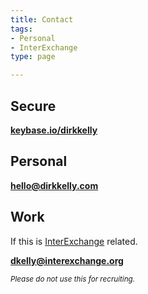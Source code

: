 ```yaml
---
title: Contact
tags:
- Personal
- InterExchange
type: page

---
```

## Secure

[**keybase.io/dirkkelly**](https://keybase.io/dirkkelly)

## Personal

[**hello@dirkkelly.com**](mailto:hello@dirkkelly.com)

## Work

If this is [InterExchange](https://www.interexchange.org/contact/) related.

[**dkelly@interexchange.org**](mailto:dkelly@interexchange.org)

<small>_Please do not use this for recruiting._</small>